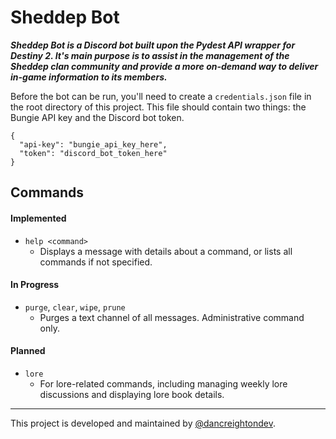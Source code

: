 # Sheddep Bot
***Sheddep Bot is a Discord bot built upon the Pydest API wrapper for Destiny 2. It's main purpose is to assist in the management of the Sheddep clan community and provide a more on-demand way to deliver in-game information to its members.***

Before the bot can be run, you'll need to create a `credentials.json` file in the root directory of this project. This file should contain two things: the Bungie API key and the Discord bot token.

```
{
  "api-key": "bungie_api_key_here",
  "token": "discord_bot_token_here"
}
```

## Commands
#### Implemented
* `help <command>`
  * Displays a message with details about a command, or lists all commands if not specified.
#### In Progress
* `purge`, `clear`, `wipe`, `prune`
  * Purges a text channel of all messages. Administrative command only.
#### Planned
* `lore`
  * For lore-related commands, including managing weekly lore discussions and displaying lore book details.
---
This project is developed and maintained by [@dancreightondev](https://twitter.com/dancreightondev).
